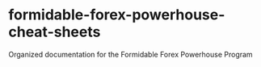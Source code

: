 # formidable-forex-powerhouse-cheat-sheets
Organized documentation for the Formidable Forex Powerhouse Program

